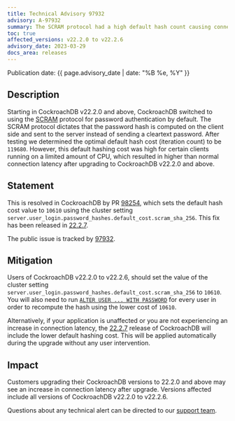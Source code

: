 ```yaml
---
title: Technical Advisory 97932
advisory: A-97932
summary: The SCRAM protocol had a high default hash count causing connection latency spikes for clients running on limited CPU. 
toc: true
affected_versions: v22.2.0 to v22.2.6
advisory_date: 2023-03-29
docs_area: releases
---
```


Publication date: {{ page.advisory_date | date: "%B %e, %Y" }}

## Description

Starting in CockroachDB v22.2.0 and above, CockroachDB switched to using the [SCRAM](https://www.cockroachlabs.com/{{site.versions["stable"]}}/security-reference/scram-authentication) protocol for password authentication by default. The SCRAM protocol dictates that the password hash is computed on the client side and sent to the server instead of sending a cleartext password. After testing we determined the optimal default hash cost (iteration count) to be `119680`. However, this default hashing cost was high for certain clients running on a limited amount of CPU, which resulted in higher than normal connection latency after upgrading to CockroachDB v22.2.0 and above. 

## Statement

This is resolved in CockroachDB by PR [98254](https://github.com/cockroachdb/cockroach/pull/98254), which sets the default hash cost value to `10610` using the cluster setting `server.user_login.password_hashes.default_cost.scram_sha_256`. This fix has been released in [22.2.7](https://www.cockroachlabs.com/releases/v22.2#v22-2-7). 

The public issue is tracked by [97932](https://github.com/cockroachdb/cockroach/issues/97932).

## Mitigation

Users of CockroachDB v22.2.0 to v22.2.6, should set the value of the cluster setting `server.user_login.password_hashes.default_cost.scram_sha_256` to `10610`. You will also need to run [`ALTER USER ... WITH PASSWORD`](https://www.cockroachlabs.com/{{site.versions["stable"]}}//alter-user#change-a-users-password) for every user in order to recompute the hash using the lower cost of `10610`.

Alternatively, if your application is unaffected or you are not experiencing an increase in connection latency, the [22.2.7](https://www.cockroachlabs.com/releases/v22.2#v22-2-7) release of CockroachDB will include the lower default hashing cost. This will be applied automatically during the upgrade without any user intervention.

## Impact

Customers upgrading their CockroachDB versions to 22.2.0 and above may see an increase in connection latency after upgrade. Versions affected include all versions of CockroachDB v22.2.0 to v22.2.6.

Questions about any technical alert can be directed to our [support team](https://support.cockroachlabs.com/).